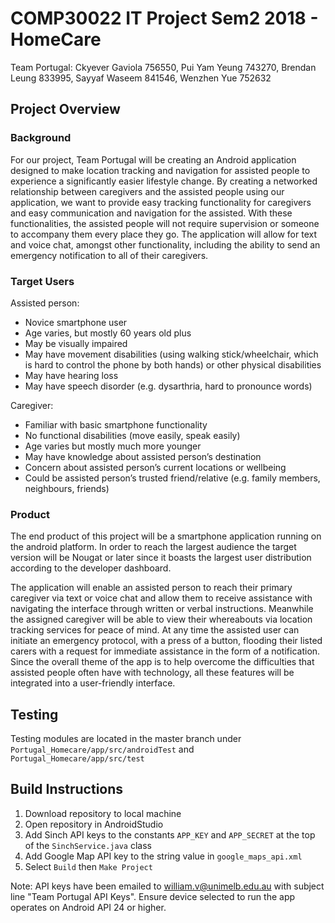 # COMP30022 IT Project Sem2 2018 - HomeCare
Team Portugal: Ckyever Gaviola 756550, Pui Yam Yeung 743270, Brendan Leung 833995, Sayyaf Waseem 841546, Wenzhen Yue 752632

## Project Overview
### Background
For our project, Team Portugal will be creating an Android application designed to make location tracking and navigation for assisted people to experience a significantly easier lifestyle change. By creating a networked relationship between caregivers and the assisted people using our application, we want to provide easy tracking functionality for caregivers and easy communication and navigation for the assisted. With these functionalities, the assisted people will not require supervision or someone to accompany them every place they go. The application will allow for text and voice chat, amongst other functionality, including the ability to send an emergency notification to all of their caregivers.

### Target Users
Assisted person:
- Novice smartphone user
- Age varies, but mostly 60 years old plus
- May be visually impaired
- May have movement disabilities (using walking stick/wheelchair, which is hard to control the phone by both hands) or other physical disabilities
- May have hearing loss
- May have speech disorder (e.g. dysarthria, hard to pronounce words)

Caregiver:
- Familiar with basic smartphone functionality
- No functional disabilities (move easily, speak easily)
- Age varies but mostly much more younger
- May have knowledge about assisted person’s destination
- Concern about assisted person’s current locations or wellbeing
- Could be assisted person’s trusted friend/relative (e.g. family members, neighbours, friends)

### Product
The end product of this project will be a smartphone application running on the android platform. In order to reach the largest audience the target version will be Nougat or later since it boasts the largest user distribution according to the developer dashboard.

The application will enable an assisted person to reach their primary caregiver via text or voice chat and allow them to receive assistance with navigating the interface through written or verbal instructions. Meanwhile the assigned caregiver will be able to view their whereabouts via location tracking services for peace of mind. At any time the assisted user can initiate an emergency protocol, with a press of a button, flooding their listed carers with a request for immediate assistance in the form of a notification. Since the overall theme of the app is to help overcome the difficulties that assisted people often have with technology, all these features will be integrated into a user-friendly interface.

## Testing
Testing modules are located in the master branch under `Portugal_Homecare/app/src/androidTest` and `Portugal_Homecare/app/src/test`

## Build Instructions
1. Download repository to local machine
2. Open repository in AndroidStudio
3. Add Sinch API keys to the constants `APP_KEY` and `APP_SECRET` at the top of the `SinchService.java` class
4. Add Google Map API key to the string value in `google_maps_api.xml`
5. Select `Build` then `Make Project`

Note: API keys have been emailed to william.v@unimelb.edu.au with subject line "Team Portugal API Keys". Ensure device selected to run the app operates on Android API 24 or higher.
